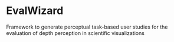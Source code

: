# EvalWizard
Framework to generate perceptual task-based user studies for the evaluation of depth perception  in scientific visualizations
